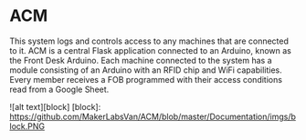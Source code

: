 # ACM
This system logs and controls access to any machines that are connected to it.
ACM is a central Flask application connected to an Arduino, known as the Front Desk Arduino.
Each machine connected to the system has a module consisting of an Arduino with an RFID chip 
and WiFi capabilities. Every member receives a FOB programmed with their access conditions 
read from a Google Sheet.  
  
![alt text][block]
[block]: https://github.com/MakerLabsVan/ACM/blob/master/Documentation/imgs/block.PNG